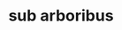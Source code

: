 ---
title: sub arboribus
meaning: under the trees
ch: 6
di: (ablative plural)
pos: prepphrase
preposition: sub
noun: arboribus
---